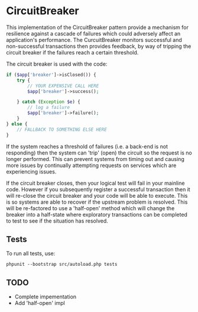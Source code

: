 CircuitBreaker
==============

This implementation of the CircuitBreaker pattern provide a mechanism for resilience
against a cascade of failures which could adversely affect an application's performance.
The CurcuitBreaker monitors successful and non-successful transactions then provides
feedback, by way of tripping the circuit breaker if the failures reach a certain threshold.

The circuit breaker is used with the code:

```php
if ($app['breaker']->isClosed()) {
    try {
        // YOUR EXPENSIVE CALL HERE
        $app['breaker']->success();

    } catch (Exception $e) {
        // log a failure
        $app['breaker']->failure();
    }
} else {
    // FALLBACK TO SOMETHING ELSE HERE
}
```

If the system reaches a threshold of failures (i.e. a back-end is not
responding) then the system can 'trip' (open) the circuit so the request is no
longer performed. This can prevent systems from timing out and causing more issues
by continually attempting requests on services which are experiencing issues.

If the circuit breaker closes, then your logical test will fail in your mainline
code. However if you subsequently register a successful transaction then it will
re-close the circuit breaker and your code will be able to execute. This is so
systems are able to recover if the upstream problem is resolved. This will be
re-factored to use a 'half-open' method which will change the breaker into a
half-state where exploratory transactions can be completed to test to see if the
situation has resolved.

Tests
----

To run all tests, use:

```
phpunit --bootstrap src/autoload.php tests
```

TODO
----

* Complete impementation
* Add 'half-open' impl
